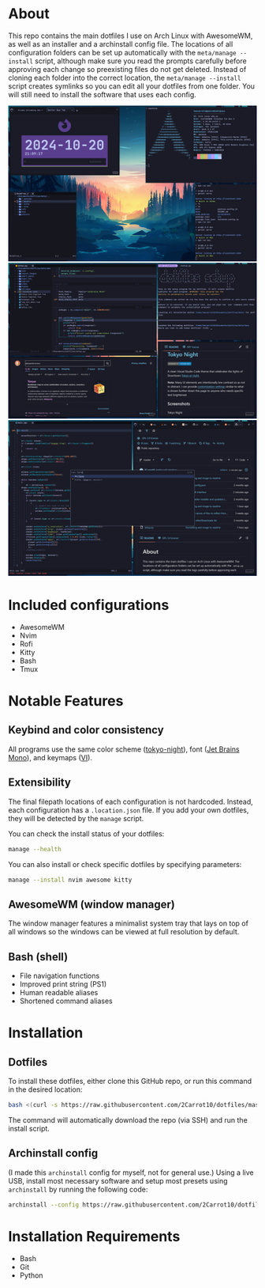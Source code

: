 # About
This repo contains the main dotfiles I use on Arch Linux with AwesomeWM, as well as an installer and a archinstall config file. The locations of all configuration folders can be set up automatically with the `meta/manage --install` script, although make sure you read the prompts carefully before approving each change so preexisting files do not get deleted. Instead of cloning each folder into the correct location, the `meta/manage --install` script creates symlinks so you can edit all your dotfiles from one folder. You will still need to install the software that uses each config. 

![Example Screenshot](READMEAssets/example1.png?raw=true)
![Example Screenshot](READMEAssets/example2.png?raw=true)
![Example Screenshot](READMEAssets/example3.png?raw=true)

# Included configurations
* AwesomeWM
* Nvim
* Rofi
* Kitty
* Bash
* Tmux

# Notable Features
## Keybind and color consistency
All programs use the same color scheme ([tokyo-night](https://github.com/tokyo-night/tokyo-night-vscode-theme)), font ([Jet Brains Mono](https://www.programmingfonts.org/#jetbrainsmono)), and keymaps ([VI](https://en.wikipedia.org/wiki/Vi_(text_editor))).

## Extensibility
The final filepath locations of each configuration is not hardcoded. Instead, each configuration has a `.location.json` file. If you add your own dotfiles, they will be detected by the `manage` script.

You can check the install status of your dotfiles:
```sh
manage --health
```
You can also install or check specific dotfiles by specifying parameters:
```sh
manage --install nvim awesome kitty
```

## AwesomeWM (window manager)
The window manager features a minimalist system tray that lays on top of all windows so the windows can be viewed at full resolution by default.

## Bash (shell) 
* File navigation functions
* Improved print string (PS1)
* Human readable aliases
* Shortened command aliases

# Installation
## Dotfiles
To install these dotfiles, either clone this GitHub repo, or run this command in the desired location:
```sh
bash <(curl -s https://raw.githubusercontent.com/2Carrot10/dotfiles/master/meta/download)
```
The command will automatically download the repo (via SSH) and run the install script.

## Archinstall config 
(I made this `archinstall` config for myself, not for general use.)
Using a live USB, install most necessary software and setup most presets using `archinstall` by running the following code:
```sh
archinstall --config https://raw.githubusercontent.com/2Carrot10/dotfiles/master/meta/archinstallConfig.json
```
# Installation Requirements
- Bash
- Git
- Python
